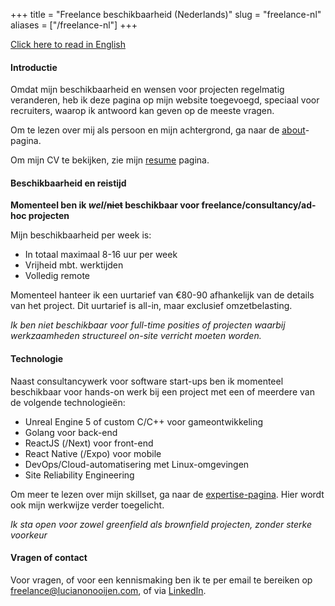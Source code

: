 +++
title = "Freelance beschikbaarheid (Nederlands)"
slug = "freelance-nl"
aliases = ["/freelance-nl"]
+++

[Click here to read in English](/freelance)

#### Introductie

Omdat mijn beschikbaarheid en wensen voor projecten regelmatig veranderen, heb ik deze pagina op mijn website toegevoegd, speciaal voor recruiters, waarop ik antwoord kan geven op de meeste vragen.

Om te lezen over mij als persoon en mijn achtergrond, ga naar de [about](/about)-pagina.

Om mijn CV te bekijken, zie mijn [resume](/resume) pagina.

#### Beschikbaarheid en reistijd

**Momenteel ben ik _wel_/~~niet~~ beschikbaar voor freelance/consultancy/ad-hoc projecten**

Mijn beschikbaarheid per week is:

- In totaal maximaal 8-16 uur per week
- Vrijheid mbt. werktijden
- Volledig remote

Momenteel hanteer ik een uurtarief van €80-90 afhankelijk van de details van het project. Dit uurtarief is all-in, maar exclusief omzetbelasting.

_Ik ben niet beschikbaar voor full-time posities of projecten waarbij werkzaamheden structureel on-site verricht moeten worden._

<!--_Mijn voorkeur gaat uit naar een project met een initiële looptijd van maximaal 3 maanden, met verlenging in overleg_.-->

#### Technologie

Naast consultancywerk voor software start-ups ben ik momenteel beschikbaar voor hands-on werk bij een project met een of meerdere van de volgende technologieën:

- Unreal Engine 5 of custom C/C++ voor gameontwikkeling
- Golang voor back-end
- ReactJS (/Next) voor front-end
- React Native (/Expo) voor mobile
- DevOps/Cloud-automatisering met Linux-omgevingen
- Site Reliability Engineering

Om meer te lezen over mijn skillset, ga naar de [expertise-pagina](/expertise). Hier wordt ook mijn werkwijze verder toegelicht.

<!--
#### Werkzaamheden en sector

Ik hou erg van afwisseling, maar heb een lichte voorkeur om binnen de games-industrie te blijven. Echter sta ik ook open voor posities in andere sectoren indien de positie binnen mijn interesses valt.

Zo liggen mijn interesses vooral bij:

- _Gameontwikkeling_ van online games, met een focus op online/multiplayer
- _Game engine programming_ voor het bouwen of uitbreiden van game engines, met een focus op networking
- De _ontwikkelaarervaring_ verbeteren met _CI/CD_ om development en operations te versnellen
- Het _uitdenken_ en _ontwikkelen_ van interne tools om (development)-processen te verbeteren
- _Software architectuur_ en het bepalen van de richting op technisch gebied binnen bedrijven of teams
- _IT-automatisering_ binnen een bedrijf en _systems integration_ (koppelingen maken tussen verschillende applicaties)
- Bijdragen aan _open-source/vrije software-projecten_ van bedrijven
- _Start-ups_ waarbij software de focus heeft
-->

_Ik sta open voor zowel greenfield als brownfield projecten, zonder sterke voorkeur_

#### Vragen of contact

Voor vragen, of voor een kennismaking ben ik te per email te bereiken op [freelance@lucianonooijen.com](mailto:freelance@lucianonooijen.com), of via [LinkedIn](https://www.linkedin.com/in/lucianonooijen/).

